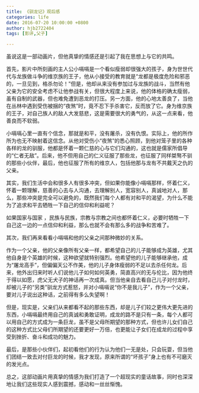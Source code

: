 ```yaml
---
title: 《驯龙记》观后感
categories: life
date: 2016-07-20 10:00:00 +0800
author: hjb2722404
tags: [影评,父子]

---
```


虽说这是一部动画片，但他真挚的情感还是引起了我在思想上与它的共鸣。

首先，影片中所刻画的主人公小嗝嗝是一个看似瘦弱却很强大的孩子，身为世世代代与龙族做斗争的维京族的王子，他从小接受的教育就是“龙都是极度危险和邪恶的，一旦见到，格杀勿论！”但是，他却从来没有参加过与龙族的战斗，当然有他父亲为它的安全考虑不让他参战有关，但很大程度上来说，他的体格的确太瘦弱，虽有自制的武器，但也难免遭到恶龙的打压。另一方面，他的心地太善良了，当他在丛林中遇到受伤被捆的“夜煞”时，竟不忍下手杀害它，反而放了它。身为维京族的王子，对自己族人的敌人大发慈悲，这是需要很大的勇气的，从这一点来看，他善良而不软弱。

小嗝嗝心里一直有个信念，那就是和平，没有屠杀，没有仇恨。实际上，他的所作所为也无不映射着这信念。从他对受伤小“夜煞”的悉心照顾，到他对笼子里的各种各样的龙的驯服，他都是怀着一颗仁慈的心与它们沟通的，这也就是儒家所倡导的“仁者无敌”。后来，他不但用自己的仁义征服了那些龙，也征服了同样桀骜不驯的那些小伙伴，最后，他也征服了所有的维京人，包括他那与龙有不共戴天之仇的父亲。

其实，我们生活中会和很多人有很多冲突，但如果你能像小嗝嗝那样，怀着仁义，怀着一颗理解，慈善的心去与人沟通，去理解别人，宽容别人，真诚地对人，那么，那些冲突是完全可以避免的，既然我们每个人都有对和平的渴望，为什么不能为了追求和平去牺牲一下自己的信仰和利益呢？

如果国家与国家 ，民族与民族，宗教与宗教之间也都怀着仁义，必要时牺牲一下自己这一边的一点信仰和利益，那么也就不会有那么多的战争和苦难了。

其次，我们再来看看小嗝嗝和他的父亲之间那种微妙的关系。

作为一个父亲，他的父亲像所有父亲一样，都希望自己的儿子能够成为英雄，尤其他自身是个英雄的时候，这种欲望就特别强烈。他希望他的儿子能够继承他，成为“屠龙高手”，但偏偏天公不作美，他的儿子身体瘦弱的不足以去杀任何龙。后来，他外出归来时听人们说他儿子如何如何英勇，简直高兴的无与伦比，因为他终于得以如愿，虎父无犬子的神话再一次成真。但当他亲自去看自己儿子对付龙时，却被儿子的“另类”驯龙方式惹怒，并对小嗝嗝说“你不是我儿子”，作为一个父亲，要对儿子说出这种话，之前得有多么失望啊！

但是，现实是，父亲们从来都看不起的那些东西，却是儿子们较之更伟大更先进的东西，小嗝嗝最终用自己的真诚和勇敢证明，成龙的路不是只有一条，每个人都可以用自己的方式成为一条巨龙，虽不是父母所期望的那种方式，但也许儿女们自己的这种方式比父母们所期望的还要更好一万倍，也更能让子女们在成龙的过程中享受到挫折、奋斗和成功的魅力。

最后，是那些小伙伴们，起初看他们的行为认为他们一无是处，只会玩耍，但当他们团结一致去对付巨龙的时候，我才发现，原来所谓的“坏孩子”身上也有不可磨灭的发光点。

总之，这部动画片用真挚的情感为我们打造了一个超现实的童话故事，同时也深深地让我们这些现实人感到震撼，感动和一丝丝惭愧。